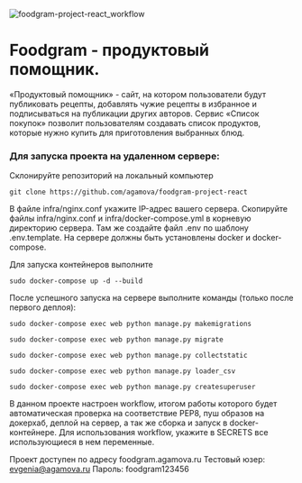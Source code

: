 
![foodgram-project-react_workflow](https://github.com/agamova/foodgram-project-react/workflows/foodgram_workflow/badge.svg)

# Foodgram - продуктовый помощник.

«Продуктовый помощник» - сайт, на котором пользователи будут публиковать рецепты,
добавлять чужие рецепты в избранное и подписываться на публикации других авторов.
Сервис «Список покупок» позволит пользователям создавать список продуктов, 
которые нужно купить для приготовления выбранных блюд.

### Для запуска проекта на удаленном сервере:

Склонируйте репозиторий  на локальный компьютер

```
git clone https://github.com/agamova/foodgram-project-react
```

В файле infra/nginx.conf укажите IP-адрес вашего сервера. Скопируйте файлы 
infra/nginx.conf и infra/docker-compose.yml в корневую директорию сервера. Там 
же создайте файл .env по шаблону .env.template.
На сервере должны быть установлены docker и docker-compose.

Для запуска контейнеров выполните
```
sudo docker-compose up -d --build
```
После успешного запуска на сервере выполните команды (только после первого деплоя):
```
sudo docker-compose exec web python manage.py makemigrations
```
```
sudo docker-compose exec web python manage.py migrate
```
```
sudo docker-compose exec web python manage.py collectstatic
```
```
sudo docker-compose exec web python manage.py loader_csv
```
```
sudo docker-compose exec web python manage.py createsuperuser
```

В данном проекте настроен workflow, итогом работы которого будет автоматическая
проверка на соответствие PEP8, пуш образов на докерхаб, деплой на сервер, а 
так же сборка и запуск в docker-контейнере. Для использования workflow, укажите
в SECRETS все использующиеся в нем переменные.



Проект доступен по адресу foodgram.agamova.ru
Тестовый юзер: evgenia@agamova.ru
Пароль: foodgram123456
